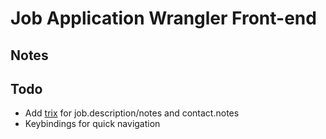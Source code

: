 # Job Application Wrangler Front-end

## Notes

## Todo

- Add [trix](https://github.com/basecamp/trix) for job.description/notes and contact.notes
- Keybindings for quick navigation
